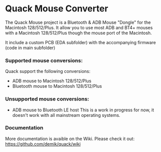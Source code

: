 # Quack Mouse Converter

The Quack Mouse project is a Bluetooth & ADB Mouse "Dongle" for the Macintosh 128/512/Plus. It allow you to use most ADB and BT4+ mouses with a Macintosh 128/512/Plus though the mouse port of the Macintosh.

It include a custom PCB (EDA subfolder) with the accompanying firmware (code in main subfolder)

### Supported mouse conversions:

Quack support the following conversions:
- ADB mouse to Macintosh 128/512/Plus
- Bluetooth mouse to Macintosh 128/512/Plus

### Unsupported mouse conversions:

- ADB mouse to Bluetooth LE host
This is a work in progress for now, it doesn't work with all mainstream operating systems.

### Documentation

More documentation is avaible on the Wiki. Please check it out: https://github.com/demik/quack/wiki
